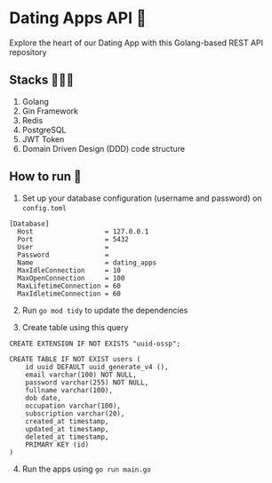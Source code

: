 # Dating Apps API 💙
Explore the heart of our Dating App with this Golang-based REST API repository

## Stacks 🧑🏻‍💻
1. Golang
2. Gin Framework
3. Redis
4. PostgreSQL
5. JWT Token
6. Domain Driven Design (DDD) code structure

## How to run 🚀
1. Set up your database configuration (username and password) on `config.toml`
```
[Database]
  Host                  = 127.0.0.1
  Port                  = 5432
  User                  = 
  Password              = 
  Name                  = dating_apps
  MaxIdleConnection     = 10
  MaxOpenConnection     = 100
  MaxLifetimeConnection = 60
  MaxIdletimeConnection = 60
```

2. Run `go mod tidy` to update the dependencies

3. Create table using this query
```
CREATE EXTENSION IF NOT EXISTS "uuid-ossp";

CREATE TABLE IF NOT EXIST users (
	id uuid DEFAULT uuid_generate_v4 (),
	email varchar(100) NOT NULL,
	password varchar(255) NOT NULL,
	fullname varchar(100),
	dob date,
	occupation varchar(100),
  	subscription varchar(20),
	created_at timestamp,
	updated_at timestamp,
	deleted_at timestamp,
	PRIMARY KEY (id)
)
```

4. Run the apps using `go run main.go`
